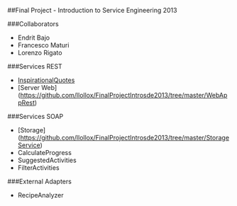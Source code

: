 ##Final Project - Introduction to Service Engineering 2013

###Collaborators
*   Endrit Bajo
*   Francesco Maturi
*   Lorenzo Rigato

###Services REST
*   [InspirationalQuotes](https://github.com/llollox/FinalProjectIntrosde2013/tree/master/inspirationalquotes)
*   [Server Web] (https://github.com/llollox/FinalProjectIntrosde2013/tree/master/WebAppRest)

###Services SOAP
*   [Storage] (https://github.com/llollox/FinalProjectIntrosde2013/tree/master/StorageService)
*   CalculateProgress
*   SuggestedActivities
*   FilterActivities


###External Adapters
*   RecipeAnalyzer
